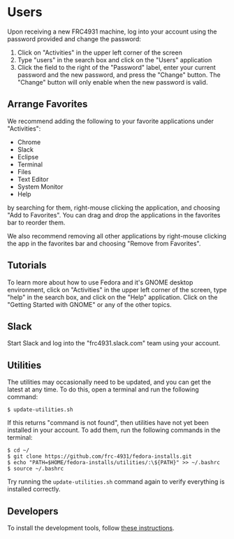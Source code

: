 # Users

Upon receiving a new FRC4931 machine, log into your account using the password provided and change the password:

1. Click on "Activities" in the upper left corner of the screen
1. Type "users" in the search box and click on the "Users" application
1. Click the field to the right of the "Password" label, enter your current password and the new password, and press the "Change" button. The "Change" button will only enable when the new password is valid.

## Arrange Favorites

We recommend adding the following to your favorite applications under "Activities":

* Chrome
* Slack
* Eclipse
* Terminal
* Files
* Text Editor
* System Monitor
* Help

by searching for them, right-mouse clicking the application, and choosing "Add to Favorites". You can drag and drop the applications in the favorites bar to reorder them. 

We also recommend removing all other applications by right-mouse clicking the app in the favorites bar and choosing "Remove from Favorites".

## Tutorials

To learn more about how to use Fedora and it's GNOME desktop environment, click on "Activities" in the upper left corner of the screen, type "help" in the search box, and click on the "Help" application. Click on the "Getting Started with GNOME" or any of the other topics.

## Slack

Start Slack and log into the "frc4931.slack.com" team using your account.

## Utilities

The utilities may occasionally need to be updated, and you can get the latest at any time. To do this, open a terminal and run the following command:

    $ update-utilities.sh

If this returns "command is not found", then utilities have not yet been installed in your account. To add them, run the following commands in the terminal:

    $ cd ~/
    $ git clone https://github.com/frc-4931/fedora-installs.git
    $ echo "PATH=$HOME/fedora-installs/utilities/:\${PATH}" >> ~/.bashrc
    $ source ~/.bashrc

Try running the `update-utilities.sh` command again to verify everything is installed correctly.

## Developers

To install the development tools, follow [these instructions](http://github.com/frc-4931/fedora-installs/).